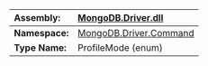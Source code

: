 | **Assembly:** | [MongoDB.Driver.dll](MongoDB_Driver.md) |
|:--------------|:----------------------------------------|
| **Namespace:** | [MongoDB.Driver.Command](N_MongoDB_Driver_Command.md) |
| **Type Name:** | ProfileMode (enum)                      |

